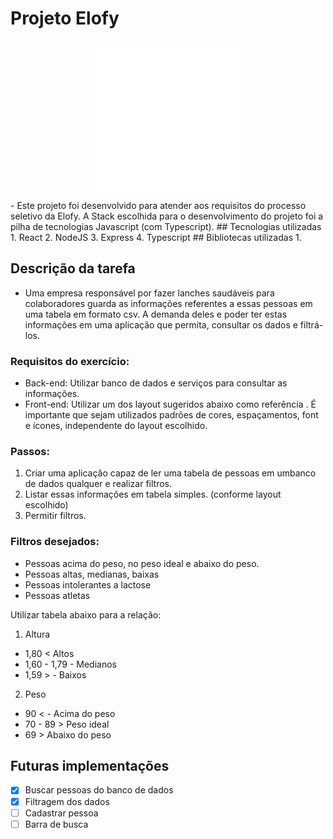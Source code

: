# Projeto Elofy
<div align="center">
 
<img src="./elofy.gif" width="50%"/>

</div>
- Este projeto foi desenvolvido para atender aos requisitos do processo seletivo da Elofy. A Stack escolhida para o desenvolvimento do projeto foi a pilha de tecnologias Javascript (com Typescript).
## Tecnologias utilizadas
1. React
2. NodeJS
3. Express
4. Typescript
## Bibliotecas utilizadas
1. 

## Descrição da tarefa
- Uma empresa responsável por fazer lanches saudáveis para colaboradores guarda as informações referentes a essas pessoas em uma tabela em formato csv. A demanda deles e poder ter estas informações em uma aplicação que permita, consultar os dados e filtrá-los.
### Requisitos do exercício:
- Back-end: Utilizar banco de dados e serviços para consultar as informações.
- Front-end: Utilizar um dos layout sugeridos abaixo como referência . É importante que sejam utilizados padrões de cores, espaçamentos, font e ícones, independente do layout escolhido.
### Passos:
1. Criar uma aplicação capaz de ler uma tabela de pessoas em umbanco de dados qualquer e realizar filtros.
2. Listar essas informações em tabela simples. (conforme layout escolhido)
3. Permitir filtros.
### Filtros desejados:
- Pessoas acima do peso, no peso ideal e abaixo do peso.
- Pessoas altas, medianas, baixas
- Pessoas intolerantes a lactose
- Pessoas atletas

Utilizar tabela abaixo para a relação:
1. Altura
- 1,80 < Altos
- 1,60 - 1,79 - Medianos
- 1,59 > - Baixos
2. Peso
- 90 < - Acima do peso
- 70 - 89 > Peso ideal
- 69 > Abaixo do peso

## Futuras implementações
- [x] Buscar pessoas do banco de dados
- [x] Filtragem dos dados
- [ ] Cadastrar pessoa
- [ ] Barra de busca
